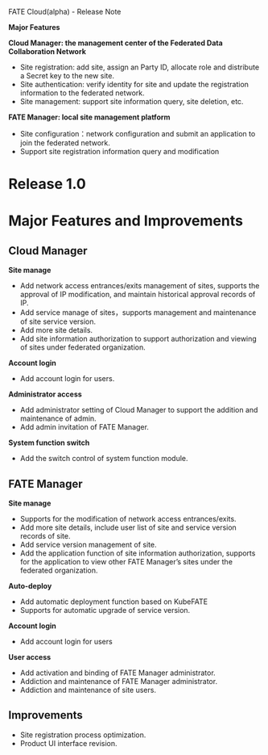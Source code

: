 FATE Cloud(alpha) - Release Note

**Major Features**
 
**Cloud Manager: the management center of the Federated Data Collaboration Network**

- Site registration: add site, assign an Party ID, allocate role and distribute a Secret key to the new site.
- Site authentication: verify identity for site and update the registration information to the federated network.
- Site management: support site information query, site deletion, etc.

**FATE Manager: local site management platform**

- Site configuration：network configuration and submit an application to join the federated network.
- Support site registration information query and modification

# **Release 1.0** #

# **Major Features and Improvements** #

## Cloud Manager ##

**Site manage**

- Add network access entrances/exits management of sites, supports the approval of IP modification, and maintain historical approval records of IP.
- Add service manage of sites，supports management and maintenance of site service version.
- Add more site details.
- Add site information authorization to support authorization and viewing of sites under federated organization.

**Account login**

- Add account login for users.

**Administrator access**

- Add administrator setting of Cloud Manager to support the addition and maintenance of admin.
- Add admin invitation of FATE Manager.

**System function switch**

- Add the switch control of system function module.


## FATE Manager ##

**Site manage**

- Supports for the modification of network access entrances/exits.
- Add more site details, include user list of site and service version records of site.
- Add service version management of site.
- Add the application function of site information authorization, supports for the application to view other FATE Manager’s sites under the federated organization.

**Auto-deploy**

- Add automatic deployment function based on KubeFATE
- Supports for automatic upgrade of service version.

**Account login**

- Add account login for users

**User access**

- Add activation and binding of FATE Manager administrator.
- Addiction and maintenance of FATE Manager administrator.
- Addiction and maintenance of site users.

## Improvements ##

- Site registration process optimization.
- Product UI interface revision.


